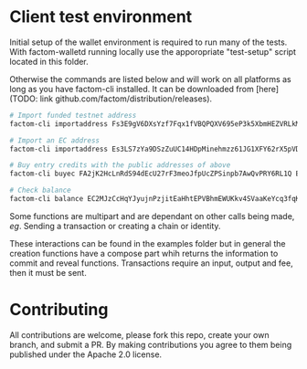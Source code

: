 # Client test environment

Initial setup of the wallet environment is required to run many of the tests.
With factom-walletd running locally use the apporopriate "test-setup" script located in this folder.

Otherwise the commands are listed below and will work on all platforms as long as you have factom-cli installed. It can be downloaded from [here](TODO: link github.com/factom/distribution/releases).


```bash
# Import funded testnet address
factom-cli importaddress Fs3E9gV6DXsYzf7Fqx1fVBQPQXV695eP3k5XbmHEZVRLkMdD9qCK

# Import an EC address
factom-cli importaddress Es3LS7zYa9DSzZuUC14HDpMinehmzz61JG1XFY62rX5pVDenH8Pk

# Buy entry credits with the public addresses of above
factom-cli buyec FA2jK2HcLnRdS94dEcU27rF3meoJfpUcZPSinpb7AwQvPRY6RL1Q EC2MJzCcHqYJyujnPzjitEaHhtEPVBhmEWUKkv4SVaaKeYcq3fqK 100000

# Check balance
factom-cli balance EC2MJzCcHqYJyujnPzjitEaHhtEPVBhmEWUKkv4SVaaKeYcq3fqK
```
Some functions are multipart and are dependant on other calls being made, *eg*. 
Sending a transaction or creating a chain or identity. 

These interactions can be found in the examples folder but in general the creation functions have a compose part whih returns the information to commit and reveal functions. Transactions require an input, output and fee, then it must be sent.

# Contributing

All contributions are welcome, please fork this repo, create your own branch, and submit a PR. 
By making contributions you agree to them being published under the Apache 2.0 license.




